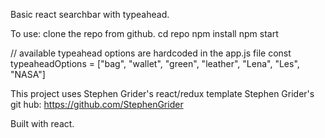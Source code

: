 Basic react searchbar with typeahead.

To use:
clone the repo from github.
cd repo
npm install
npm start

// available typeahead options are hardcoded in the app.js file
const typeaheadOptions = ["bag", "wallet", "green", "leather", "Lena", "Les", "NASA"]

This project uses Stephen Grider's react/redux template
Stephen Grider's git hub: https://github.com/StephenGrider

Built with react.
